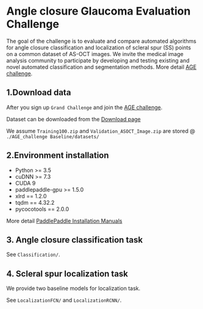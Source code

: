 # Angle closure Glaucoma Evaluation Challenge
The goal of the challenge is to evaluate and compare automated algorithms for angle closure classification and localization of scleral spur (SS) points on a common dataset of AS-OCT images. We invite the medical image analysis community to participate by developing and testing existing and novel automated classification and segmentation methods.
More detail [AGE challenge](https://age.grand-challenge.org/Details/).

## 1.Download data
After you sign up `Grand Challenge` and join the [AGE challenge](https://age.grand-challenge.org/Details/).

Dataset can be downloaded from the [Download page](https://age.grand-challenge.org/Download/)

We assume `Training100.zip` and `Validation_ASOCT_Image.zip` are stored @ `./AGE_challenge Baseline/datasets/`

## 2.Environment installation
* Python >= 3.5
* cuDNN >= 7.3
* CUDA 9
* paddlepaddle-gpu >= 1.5.0
* xlrd == 1.2.0
* tqdm == 4.32.2
* pycocotools == 2.0.0

More detail [PaddlePaddle Installation Manuals](https://www.paddlepaddle.org.cn/documentation/docs/en/1.5/beginners_guide/install/index_en.html)

## 3. Angle closure classification task

See `Classification/`.

## 4. Scleral spur localization task

We provide two baseline models for localization task.

See `LocalizationFCN/` and `LocalizationRCNN/`.